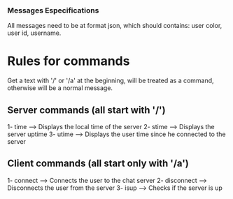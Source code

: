 ### Messages Especifications
All messages need to be at format json, which should contains: user color, user id, username.

# Rules for commands
Get a text with '/' or '/a' at the beginning, will be treated as a command, otherwise will be a normal message.

## Server commands (all start with '/')
1- time         -->    Displays the local time of the server
2- stime        -->    Displays the server uptime
3- utime        -->    Displays the user time since he connected to the server

## Client commands (all start only with '/a')
1- connect      -->    Connects the user to the chat server
2- disconnect   -->    Disconnects the user from the server
3- isup         -->    Checks if the server is up